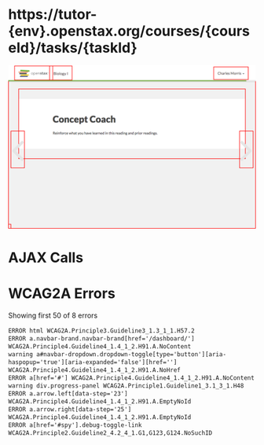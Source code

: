 # https://tutor-{env}.openstax.org/courses/{courseId}/tasks/{taskId}

![image](./screenshots/tutor-{env}.openstax.org_courses_{courseId}_tasks_{taskId}.png)

# AJAX Calls



# WCAG2A Errors

Showing first 50 of 8 errors

```
ERROR html WCAG2A.Principle3.Guideline3_1.3_1_1.H57.2
ERROR a.navbar-brand.navbar-brand[href='/dashboard/'] WCAG2A.Principle4.Guideline4_1.4_1_2.H91.A.NoContent
warning a#navbar-dropdown.dropdown-toggle[type='button'][aria-haspopup='true'][aria-expanded='false'][href=''] WCAG2A.Principle4.Guideline4_1.4_1_2.H91.A.NoHref
ERROR a[href='#'] WCAG2A.Principle4.Guideline4_1.4_1_2.H91.A.NoContent
warning div.progress-panel WCAG2A.Principle1.Guideline1_3.1_3_1.H48
ERROR a.arrow.left[data-step='23'] WCAG2A.Principle4.Guideline4_1.4_1_2.H91.A.EmptyNoId
ERROR a.arrow.right[data-step='25'] WCAG2A.Principle4.Guideline4_1.4_1_2.H91.A.EmptyNoId
ERROR a[href='#spy'].debug-toggle-link WCAG2A.Principle2.Guideline2_4.2_4_1.G1,G123,G124.NoSuchID
```

